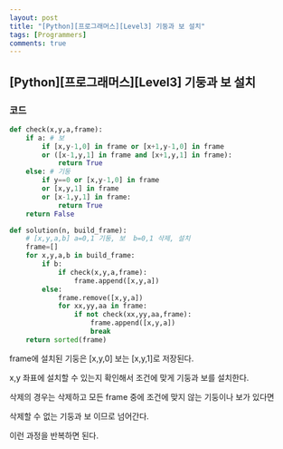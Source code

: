 ```yaml
---
layout: post
title: "[Python][프로그래머스][Level3] 기둥과 보 설치"
tags: [Programmers]
comments: true
---
```


## [Python][프로그래머스][Level3] 기둥과 보 설치

### 코드

```python
def check(x,y,a,frame):
    if a: # 보
        if [x,y-1,0] in frame or [x+1,y-1,0] in frame
        or ([x-1,y,1] in frame and [x+1,y,1] in frame):
            return True
    else: # 기둥
        if y==0 or [x,y-1,0] in frame
        or [x,y,1] in frame
        or [x-1,y,1] in frame:
            return True
    return False

def solution(n, build_frame):
    # [x,y,a,b] a=0,1 기둥, 보  b=0,1 삭제, 설치
    frame=[]
    for x,y,a,b in build_frame:
        if b:
            if check(x,y,a,frame):
                frame.append([x,y,a])
        else:
            frame.remove([x,y,a])
            for xx,yy,aa in frame:
                if not check(xx,yy,aa,frame):
                    frame.append([x,y,a])
                    break
    return sorted(frame)
```

frame에 설치된 기둥은 [x,y,0] 보는 [x,y,1]로 저장된다.

x,y 좌표에 설치할 수 있는지 확인해서 조건에 맞게 기둥과 보를 설치한다.

삭제의 경우는 삭제하고 모든 frame 중에 조건에 맞지 않는 기둥이나 보가 있다면

삭제할 수 없는 기둥과 보 이므로 넘어간다.

이런 과정을 반복하면 된다.


